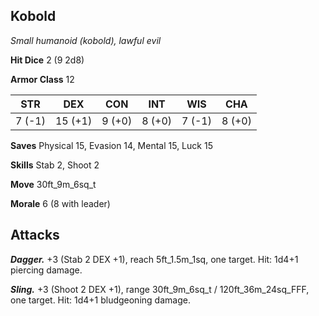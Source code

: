 ## Kobold

*Small humanoid (kobold), lawful evil*

**Hit Dice** 2 (9 2d8)

**Armor Class** 12

| STR     | DEX     | CON     | INT     | WIS     | CHA     |
|---------|---------|---------|---------|---------|---------|
|  7 (-1) | 15 (+1) |  9 (+0) |  8 (+0) |  7 (-1) |  8 (+0) |

**Saves** Physical 15, Evasion 14, Mental 15, Luck 15

**Skills** Stab 2, Shoot 2

**Move** 30ft\_9m\_6sq\_t

**Morale** 6 (8 with leader)

## Attacks

***Dagger.*** +3 (Stab 2 DEX +1), reach 5ft\_1.5m\_1sq, one target. Hit: 1d4+1 piercing damage.

***Sling.*** +3 (Shoot 2 DEX +1), range 30ft\_9m\_6sq\_t / 120ft\_36m\_24sq\_FFF, one target. Hit: 1d4+1 bludgeoning damage.

